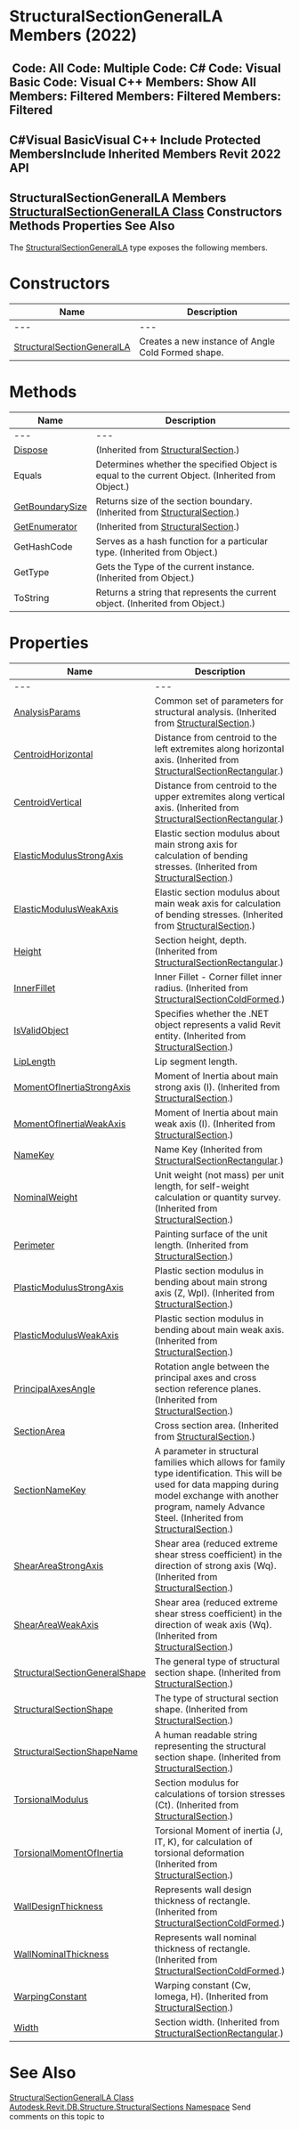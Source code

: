 # StructuralSectionGeneralLA Members (2022)

﻿
 Code: All Code: Multiple Code: C# Code: Visual Basic Code: Visual C++  Members: Show All Members: Filtered Members: Filtered Members: Filtered   
---  
C#Visual BasicVisual C++
Include Protected MembersInclude Inherited Members
Revit 2022 API  
---  
StructuralSectionGeneralLA Members  
[StructuralSectionGeneralLA Class](ac8289f3-7267-03b2-450a-df1a50ccc844.md "StructuralSectionGeneralLA Class") Constructors Methods Properties See Also  
---  
The [StructuralSectionGeneralLA](ac8289f3-7267-03b2-450a-df1a50ccc844.md "StructuralSectionGeneralLA Class") type exposes the following members.
# Constructors
| Name | Description |
| --- | --- |
| --- | --- | --- |
| [StructuralSectionGeneralLA](dde01d7e-6cc6-4850-bbb7-c677afb0778a.md "StructuralSectionGeneralLA Constructor") | Creates a new instance of Angle Cold Formed shape. |

# Methods
| Name | Description |
| --- | --- |
| --- | --- | --- |
| [Dispose](249262d0-4568-c478-18ae-0f87c2891b52.md "Dispose Method") | (Inherited from [StructuralSection](65b59d7d-bd7b-c71b-7159-dfc506a912ee.md "StructuralSection Class").) |
| Equals | Determines whether the specified Object is equal to the current Object. (Inherited from Object.) |
| [GetBoundarySize](9620fd63-46c2-d123-817d-630acc21fbb1.md "GetBoundarySize Method") | Returns size of the section boundary.  (Inherited from [StructuralSection](65b59d7d-bd7b-c71b-7159-dfc506a912ee.md "StructuralSection Class").) |
| [GetEnumerator](053ad5cb-5388-7db6-7f74-063e61370b05.md "GetEnumerator Method") | (Inherited from [StructuralSection](65b59d7d-bd7b-c71b-7159-dfc506a912ee.md "StructuralSection Class").) |
| GetHashCode | Serves as a hash function for a particular type.  (Inherited from Object.) |
| GetType | Gets the Type of the current instance. (Inherited from Object.) |
| ToString | Returns a string that represents the current object. (Inherited from Object.) |

# Properties
| Name | Description |
| --- | --- |
| --- | --- | --- |
| [AnalysisParams](4c191d6a-f25f-1af2-2ce5-18343d28d4ce.md "AnalysisParams Property") | Common set of parameters for structural analysis.  (Inherited from [StructuralSection](65b59d7d-bd7b-c71b-7159-dfc506a912ee.md "StructuralSection Class").) |
| [CentroidHorizontal](a6c68150-d9b2-c3fd-3db9-14dece655a34.md "CentroidHorizontal Property") | Distance from centroid to the left extremites along horizontal axis.  (Inherited from [StructuralSectionRectangular](fc038108-6279-839c-285b-effe342b4491.md "StructuralSectionRectangular Class").) |
| [CentroidVertical](d1646583-980a-d69a-60a0-4b3b23c14c94.md "CentroidVertical Property") | Distance from centroid to the upper extremites along vertical axis.  (Inherited from [StructuralSectionRectangular](fc038108-6279-839c-285b-effe342b4491.md "StructuralSectionRectangular Class").) |
| [ElasticModulusStrongAxis](31a1f174-8174-5010-09e4-04d73db10028.md "ElasticModulusStrongAxis Property") | Elastic section modulus about main strong axis for calculation of bending stresses.  (Inherited from [StructuralSection](65b59d7d-bd7b-c71b-7159-dfc506a912ee.md "StructuralSection Class").) |
| [ElasticModulusWeakAxis](886adb1b-5f71-6863-5ccb-f7d754cb4066.md "ElasticModulusWeakAxis Property") | Elastic section modulus about main weak axis for calculation of bending stresses.  (Inherited from [StructuralSection](65b59d7d-bd7b-c71b-7159-dfc506a912ee.md "StructuralSection Class").) |
| [Height](94346a2d-e3ef-7f95-ef95-b80e0dcd4182.md "Height Property") | Section height, depth.  (Inherited from [StructuralSectionRectangular](fc038108-6279-839c-285b-effe342b4491.md "StructuralSectionRectangular Class").) |
| [InnerFillet](838cd22d-ed36-4638-5596-53629bc519a7.md "InnerFillet Property") | Inner Fillet - Corner fillet inner radius.  (Inherited from [StructuralSectionColdFormed](f77557fc-2bc9-e1f9-5984-57cbbe93508a.md "StructuralSectionColdFormed Class").) |
| [IsValidObject](18ce7bab-ee56-648f-cf8e-2bebdd0be20b.md "IsValidObject Property") | Specifies whether the .NET object represents a valid Revit entity.  (Inherited from [StructuralSection](65b59d7d-bd7b-c71b-7159-dfc506a912ee.md "StructuralSection Class").) |
| [LipLength](160e5e2c-a2a6-f91b-c04a-378034acdc79.md "LipLength Property") | Lip segment length. |
| [MomentOfInertiaStrongAxis](9f8db16a-595d-4816-9156-02a8b60f89c6.md "MomentOfInertiaStrongAxis Property") | Moment of Inertia about main strong axis (I).  (Inherited from [StructuralSection](65b59d7d-bd7b-c71b-7159-dfc506a912ee.md "StructuralSection Class").) |
| [MomentOfInertiaWeakAxis](d3ad4b40-8ef5-6136-e614-e401f0015d97.md "MomentOfInertiaWeakAxis Property") | Moment of Inertia about main weak axis (I).  (Inherited from [StructuralSection](65b59d7d-bd7b-c71b-7159-dfc506a912ee.md "StructuralSection Class").) |
| [NameKey](c5556cc7-6dad-ed03-0ca4-82e4d5720d56.md "NameKey Property") | Name Key  (Inherited from [StructuralSectionRectangular](fc038108-6279-839c-285b-effe342b4491.md "StructuralSectionRectangular Class").) |
| [NominalWeight](99ef3fbe-1ba0-bd35-4ab8-b0253ecf3015.md "NominalWeight Property") | Unit weight (not mass) per unit length, for self-weight calculation or quantity survey.  (Inherited from [StructuralSection](65b59d7d-bd7b-c71b-7159-dfc506a912ee.md "StructuralSection Class").) |
| [Perimeter](8bd879d0-f11e-48ed-8263-c9fe06cba985.md "Perimeter Property") | Painting surface of the unit length.  (Inherited from [StructuralSection](65b59d7d-bd7b-c71b-7159-dfc506a912ee.md "StructuralSection Class").) |
| [PlasticModulusStrongAxis](91129434-1978-f030-1de6-fd37351ec936.md "PlasticModulusStrongAxis Property") | Plastic section modulus in bending about main strong axis (Z, Wpl).  (Inherited from [StructuralSection](65b59d7d-bd7b-c71b-7159-dfc506a912ee.md "StructuralSection Class").) |
| [PlasticModulusWeakAxis](48e68105-492a-981d-ba65-6771348939b3.md "PlasticModulusWeakAxis Property") | Plastic section modulus in bending about main weak axis.  (Inherited from [StructuralSection](65b59d7d-bd7b-c71b-7159-dfc506a912ee.md "StructuralSection Class").) |
| [PrincipalAxesAngle](d796e040-5454-5f20-588c-fa55598dd92f.md "PrincipalAxesAngle Property") | Rotation angle between the principal axes and cross section reference planes.  (Inherited from [StructuralSection](65b59d7d-bd7b-c71b-7159-dfc506a912ee.md "StructuralSection Class").) |
| [SectionArea](568c100d-245b-f420-f772-60852795c33d.md "SectionArea Property") | Cross section area.  (Inherited from [StructuralSection](65b59d7d-bd7b-c71b-7159-dfc506a912ee.md "StructuralSection Class").) |
| [SectionNameKey](21929d86-c079-60d2-7c8d-209c11d9ab1c.md "SectionNameKey Property") | A parameter in structural families which allows for family type identification. This will be used for data mapping during model exchange with another program, namely Advance Steel.  (Inherited from [StructuralSection](65b59d7d-bd7b-c71b-7159-dfc506a912ee.md "StructuralSection Class").) |
| [ShearAreaStrongAxis](f17e42b3-e2d2-f20a-dd03-f47e070b5d2f.md "ShearAreaStrongAxis Property") | Shear area (reduced extreme shear stress coefficient) in the direction of strong axis (Wq).  (Inherited from [StructuralSection](65b59d7d-bd7b-c71b-7159-dfc506a912ee.md "StructuralSection Class").) |
| [ShearAreaWeakAxis](93517470-a8b5-0142-cb56-348ae2f48416.md "ShearAreaWeakAxis Property") | Shear area (reduced extreme shear stress coefficient) in the direction of weak axis (Wq).  (Inherited from [StructuralSection](65b59d7d-bd7b-c71b-7159-dfc506a912ee.md "StructuralSection Class").) |
| [StructuralSectionGeneralShape](798932c4-8fde-4c1f-1dc4-1b5524bdee9d.md "StructuralSectionGeneralShape Property") | The general type of structural section shape.  (Inherited from [StructuralSection](65b59d7d-bd7b-c71b-7159-dfc506a912ee.md "StructuralSection Class").) |
| [StructuralSectionShape](bd64b961-346b-e508-b36a-889a69af92fd.md "StructuralSectionShape Property") | The type of structural section shape.  (Inherited from [StructuralSection](65b59d7d-bd7b-c71b-7159-dfc506a912ee.md "StructuralSection Class").) |
| [StructuralSectionShapeName](9d2eed14-e1cc-2241-d01d-72f3ba092cf4.md "StructuralSectionShapeName Property") | A human readable string representing the structural section shape.  (Inherited from [StructuralSection](65b59d7d-bd7b-c71b-7159-dfc506a912ee.md "StructuralSection Class").) |
| [TorsionalModulus](4c0e7fec-a2c0-eb35-188b-4e15e976887d.md "TorsionalModulus Property") | Section modulus for calculations of torsion stresses (Ct).  (Inherited from [StructuralSection](65b59d7d-bd7b-c71b-7159-dfc506a912ee.md "StructuralSection Class").) |
| [TorsionalMomentOfInertia](26d9558e-ef79-6b2b-b32b-a18091e0f0f5.md "TorsionalMomentOfInertia Property") | Torsional Moment of inertia (J, IT, K), for calculation of torsional deformation  (Inherited from [StructuralSection](65b59d7d-bd7b-c71b-7159-dfc506a912ee.md "StructuralSection Class").) |
| [WallDesignThickness](101a37ce-d027-cc5e-3918-a79fa2daccb9.md "WallDesignThickness Property") | Represents wall design thickness of rectangle.  (Inherited from [StructuralSectionColdFormed](f77557fc-2bc9-e1f9-5984-57cbbe93508a.md "StructuralSectionColdFormed Class").) |
| [WallNominalThickness](9502e8b6-b41f-04fd-b478-ef11966bc0dc.md "WallNominalThickness Property") | Represents wall nominal thickness of rectangle.  (Inherited from [StructuralSectionColdFormed](f77557fc-2bc9-e1f9-5984-57cbbe93508a.md "StructuralSectionColdFormed Class").) |
| [WarpingConstant](634be9be-d9d2-b0cd-8f89-f856554b8035.md "WarpingConstant Property") | Warping constant (Cw, Iomega, H).  (Inherited from [StructuralSection](65b59d7d-bd7b-c71b-7159-dfc506a912ee.md "StructuralSection Class").) |
| [Width](9c2ac3b1-18a3-2986-d47c-fb1aa5b5c22e.md "Width Property") | Section width.  (Inherited from [StructuralSectionRectangular](fc038108-6279-839c-285b-effe342b4491.md "StructuralSectionRectangular Class").) |

# See Also
[StructuralSectionGeneralLA Class](ac8289f3-7267-03b2-450a-df1a50ccc844.md "StructuralSectionGeneralLA Class")
[Autodesk.Revit.DB.Structure.StructuralSections Namespace](09862f38-63f6-a5f8-e560-ae775901bc92.md "Autodesk.Revit.DB.Structure.StructuralSections Namespace")
Send comments on this topic to 